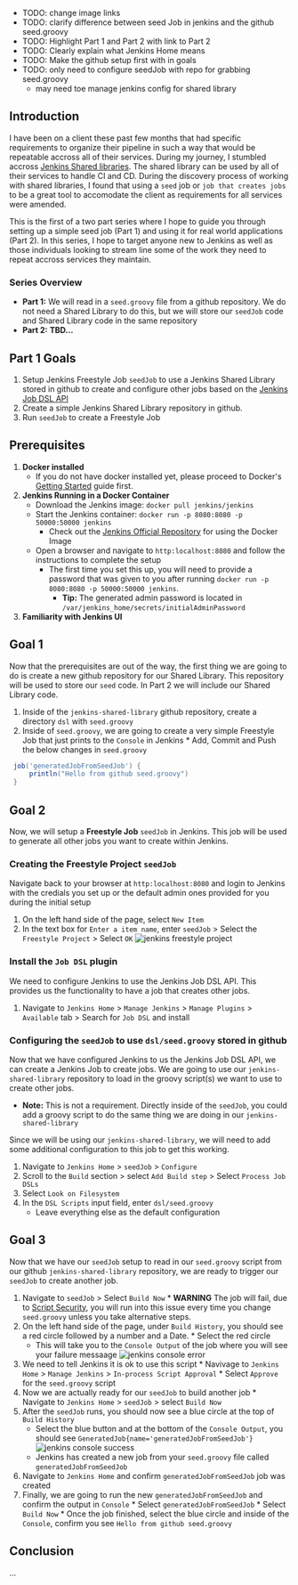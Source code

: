 
* TODO: change image links
* TODO: clarify difference between seed Job in jenkins and the github seed.groovy
* TODO: Highlight Part 1 and Part 2 with link to Part 2
* TODO: Clearly explain what Jenkins Home means
* TODO: Make the github setup first with in goals
* TODO: only need to configure seedJob with repo for grabbing seed.groovy
  * may need toe manage jenkins config for shared library

## Introduction
I have been on a client these past few months that had specific requirements to organize their pipeline in such a way that would be repeatable accross all of their services. During my journey, I stumbled accross [Jenkins Shared libraries](https://jenkins.io/doc/book/pipeline/shared-libraries/). The shared library can be used by all of their services to handle CI and CD. During the discovery process of working with shared libraries, I found that using a `seed` job or `job that creates jobs` to be a great tool to accomodate the client as requirements for all services were amended. 

This is the first of a two part series where I hope to guide you through setting up a simple seed job (Part 1) and using it for real world applications (Part 2). In this series, I hope to target anyone new to Jenkins as well as those individuals looking to stream line some of the work they need to repeat accross services they maintain.

### Series Overview
* **Part 1:** We will read in a `seed.groovy` file from a github repository. We do not need a Shared Library to do this, but we will store our `seedJob` code and Shared Library code in the same repository
* **Part 2:** **TBD...**

## Part 1 Goals
1. Setup Jenkins Freestyle Job `seedJob` to use a Jenkins Shared Library stored in github to create and configure other jobs based on the [Jenkins Job DSL API](https://jenkinsci.github.io/job-dsl-plugin/)
2. Create a simple Jenkins Shared Library repository in github.
3. Run `seedJob` to create a Freestyle Job 

## Prerequisites
1. **Docker installed** 
   * If you do not have docker installed yet, please proceed to Docker's [Getting Started](https://docs.docker.com/get-started/) guide first.
2. **Jenkins Running in a Docker Container**
    * Download the Jenkins image: `docker pull jenkins/jenkins`
    * Start the Jenkins container: `docker run -p 8080:8080 -p 50000:50000 jenkins`
      * Check out the [Jenkins Official Repository](https://hub.docker.com/_/jenkins/) for using the Docker Image 
    * Open a browser and navigate to `http:localhost:8080` and follow the instructions to complete the setup
      * The first time you set this up, you will need to provide a password that was given to you after running `docker run -p 8080:8080 -p 50000:50000 jenkins`. 
         * **Tip:** The generated admin password is located in `/var/jenkins_home/secrets/initialAdminPassword`
3. **Familiarity with Jenkins UI**

## Goal 1
Now that the prerequisites are out of the way, the first thing we are going to do is create a new github repository for our Shared Library. This repository will be used to store our `seed` code. In Part 2 we will include our Shared Library code.

  1. Inside of the `jenkins-shared-library` github repository, create a directory `dsl` with `seed.groovy`
  2. Inside of `seed.groovy`, we are going to create a very simple Freestyle Job that just prints to the `Console` in Jenkins
    * Add, Commit and Push the below changes in `seed.groovy`
   ```groovy
    job('generatedJobFromSeedJob') {
        println("Hello from github seed.groovy")
    }
   ```

## Goal 2
Now, we will setup a **Freestyle Job** `seedJob` in Jenkins. This job will be used to generate all other jobs you want to create within Jenkins. 

### Creating the Freestyle Project `seedJob`
Navigate back to your browser at `http:localhost:8080` and login to Jenkins with the credials you set up or the default admin ones provided for you during the initial setup

  1. On the left hand side of the page, select `New Item`
  2. In the text box for `Enter a item name`, enter `seedJob` > Select the `Freestyle Project` > Select `OK`
  ![jenkins freestyle project](https://raw.githubusercontent.com/kcrane3576/blog-usa/master/images/2018/05/jenkins-shared-library-1.1.png)

### Install the `Job DSL` plugin
We need to configure Jenkins to use the Jenkins Job DSL API. This provides us the functionality to have a job that creates other jobs.

  1. Navigate to `Jenkins Home` > `Manage Jenkins` > `Manage Plugins` > `Available` tab > Search for `Job DSL` and install

### Configuring the `seedJob` to use `dsl/seed.groovy` stored in github
Now that we have configured Jenkins to us the Jenkins Job DSL API, we can create a Jenkins Job to create jobs. We are going to use our `jenkins-shared-library` repository to load in the groovy script(s) we want to use to create other jobs. 
 * **Note:** This is not a requirement. Directly inside of the `seedJob`, you could add a groovy script to do the same thing we are doing in our `jenkins-shared-library`

Since we will be using our `jenkins-shared-library`, we will need to add some additional configuration to this job to get this working.

   1. Navigate to `Jenkins Home` > `seedJob` > `Configure` 
   2. Scroll to the `Build` section > select `Add Build step` > Select `Process Job DSLs`
   3. Select `Look on Filesystem`
   4. In the `DSL Scripts` input field, enter `dsl/seed.groovy`
       * Leave everything else as the default configuration
  
##  Goal 3
Now that we have our `seedJob` setup to read in our `seed.groovy` script from our github `jenkins-shared-library` repository, we are ready to trigger our `seedJob` to create another job.

  1. Navigate to `seedJob` > Select `Build Now` 
    * **WARNING** The job will fail, due to [Script Security](https://github.com/jenkinsci/job-dsl-plugin/wiki/Script-Security), you will run into this issue every time you change `seed.groovy` unless you take alternative steps.
  2. On the left hand side of the page, under `Build History`, you should see a red circle followed by a number and a Date.
    * Select the red circle 
      * This will take you to the `Console Output` of the job where you will see your failure messaage
      ![jenkins console error](https://raw.githubusercontent.com/kcrane3576/blog-usa/master/images/2018/05/jenkins-shared-library-1.2.png)
  3. We need to tell Jenkins it is ok to use this script
    * Navivage to `Jenkins Home` > `Manage Jenkins` > `In-process Script Approval`
    * Select `Approve` for the `seed.groovy` script
  4. Now we are actually ready for our `seedJob` to build another job
    * Navigate to `Jenkins Home` > `seedJob` > select `Build Now`
  5. After the `seedJob` runs, you should now see a blue circle at the top of `Build History`
     * Select the blue button and at the bottom of the `Console Output`, you should see `GeneratedJob{name='generatedJobFromSeedJob'}`
     ![jenkins console success](https://raw.githubusercontent.com/kcrane3576/blog-usa/master/images/2018/05/jenkins-shared-library-1.3.png)
      * Jenkins has created a new job from your `seed.groovy` file called `generatedJobFromSeedJob`
  6. Navigate to `Jenkins Home` and confirm `generatedJobFromSeedJob` job was created
  7. Finally, we are going to run the new `generatedJobFromSeedJob` and confirm the output in `Console`
    * Select `generatedJobFromSeedJob`
    * Select `Build Now`
    * Once the job finished, select the blue circle and inside of the `Console`, confirm you see `Hello from github seed.groovy`
    
## Conclusion
...
      
